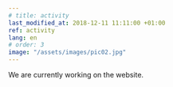 ```yaml
---
# title: activity
last_modified_at: 2018-12-11 11:11:00 +01:00
ref: activity
lang: en
# order: 3
image: "/assets/images/pic02.jpg"
---
```


We are currently working on the website.
